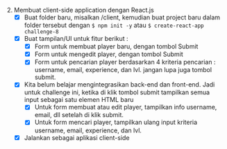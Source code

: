 2. Membuat client-side application dengan React.js
   - [x] Buat folder baru, misalkan /client, kemudian buat project baru dalam folder tersebut dengan `$ npm init -y` atau `$ create-react-app challenge-8`
   - [x] Buat tampilan/UI untuk fitur berikut :
     - [x] Form untuk membuat player baru, dengan tombol Submit
     - [x] Form untuk mengedit player, dengan tombol Submit
     - [x] Form untuk pencarian player berdasarkan 4 kriteria pencarian : username, email, experience, dan lvl. jangan lupa juga tombol submit.
   - [x] Kita belum belajar mengintegrasikan back-end dan front-end. Jadi untuk challenge ini, ketika di klik tombol submit tampilkan semua input sebagai satu elemen HTML baru
     - [x] Untuk form membuat atau edit player, tampilkan info username, email, dll setelah di klik submit.
     - [x] Untuk form mencari player, tampilkan ulang input kriteria username, email, experience, dan lvl.
   - [x] Jalankan sebagai aplikasi client-side
